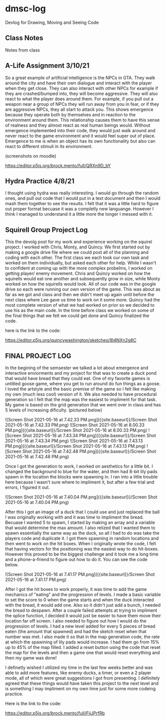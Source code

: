 # dmsc-log
Devlog for Drawing, Moving and Seeing Code

## Class Notes
Notes from class 

## A-Life Assignment 3/10/21

So a great example of artificial intelligence is the NPCs in GTA. They walk around the city and have their own dialogue and interact with the player when they get close. They can also interact with other NPCs for example if they are crashed/bumped into, they will become aggressive. They will also react to what the player does around them. For example, if you pull out a weapon near a group of NPCs they will run away from you in fear, or if they are aggressive NPCs, they all start to attack you. This shows emergence because they operate both by themselves and in reaction to the environment around them. This relationship causes them to have this sense of realness and they almost react as real human beings would. Without emergence implemented into their code, they would just walk around and never react to the game environment and it would feel super out of place. Emergence to me is when an object has its own functionality but also can react to different stimuli in its environment. 

(screenshots on moodle)

https://editor.p5js.org/brock.mento/full/QRXn9D_bY


## Hydra Practice 4/8/21

I thought using hydra was really interesting. I would go through the random ones, and pull out code that I would put in a text document and then I would mash them together to see the results. I felt that it was a little hard to figure out proper format becuase it was a completly new languange. However I think I managed to understand it a little more the longer I messed with it. 





## Squirell Group Project Log

This the devolg post for my work and experience working on the squirel project. I worked with Chris, Monty, and Quincy.  We first started out by
making a google drive file where we could post all of the planning and coding with each other. The first class we each took our own task and worked 
on them individually, but asked each other for help. While I wasn't to confident at coming up with the more complex probelms, I worked on getting player/
enemy movement. Chris and Quincy worked on how the squirells would eat one another and subsequently grow in size, while Monty worked on how the squirells 
would look. All of our code was in the google drive so each were running our own version of the game. This was about as far as we got and class and then 
we didn't meet up again until before the next class where Lee gave us time to work on it some more. Quincy had the most complete version of what we had 
worked on prior so we decided to use his as the main code. In the time before class we worked on some of the final things that we felt we could get done and 
Quincy finalized the code. 

here is the link to the code:

https://editor.p5js.org/quincywashington/sketches/8I4NXn2g8C




## FINAL PROJECT LOG


In the begining of the semsester we talked a lot about emergence and interactive enviorments and my project for that was to create a duck pond that would have bread that they could eat. One of my favorite games is untitled goose game, where you get to run around do fun things as a goose. I loved the artstyle and the basic premise of the game so I felt like making my own (much less cool) version of it. We also needed to have procedural generation so I felt that the map was the easiest to impliment for that task. My game is based on the grid generation that we went over in class and has 5 levels of increasing dificulty. (pictured below)

![Screen Shot 2021-05-16 at 7.42.33 PM.png]({{site.baseurl}}/Screen Shot 2021-05-16 at 7.42.33 PM.png)
![Screen Shot 2021-05-16 at 8.00.33 PM.png]({{site.baseurl}}/Screen Shot 2021-05-16 at 8.00.33 PM.png)
![Screen Shot 2021-05-16 at 7.43.34 PM.png]({{site.baseurl}}/Screen Shot 2021-05-16 at 7.43.34 PM.png)
![Screen Shot 2021-05-16 at 7.43.13 PM.png]({{site.baseurl}}/Screen Shot 2021-05-16 at 7.43.13 PM.png)
![Screen Shot 2021-05-16 at 7.42.48 PM.png]({{site.baseurl}}/Screen Shot 2021-05-16 at 7.42.48 PM.png)


Once I got the generation to work, I worked on aesthetics for a little bit. I changed the background to blue for the water, and then had 8-bit lily pads spawn in the location the blocks were spawning in. I ran into a little trouble here because I wasn't sure where to impliment it, but after a few trial and errors, I figured it out. 

![Screen Shot 2021-05-16 at 7.40.04 PM.png]({{site.baseurl}}/Screen Shot 2021-05-16 at 7.40.04 PM.png)


After this I got an image of a duck that I could use and just replaced the ball I was originally working with and it was time to impliment the bread. Becuase I wanted 5 to spawn, I started by making an array and a variable that would determine the max amount. I also relized that I wanted them to spawn essentially the same way as the duck, so all I had to do was take the players code and duplicate it. I got them spawning in random locations and then went to work on the hit boxes. When I originally wrote the code, I felt that having vectors for the positioning was the easiest way to do hit-boxes. However this proved to be the biggest challenge and it took me a long time and a phone-a-friend to figure out how to do it. You can see the code below.

![Screen Shot 2021-05-16 at 7.41.17 PM.png]({{site.baseurl}}/Screen Shot 2021-05-16 at 7.41.17 PM.png)

After I got the hit boxes to work properly, it was time to add the game mechanics of "eating" and the progression of levels. I made a basic variable to set the score to 0 when the game starts and when the duck interacted with the bread, it would add one. Also so it didn't just add a bunch, I needed the bread to despawn. After a couple failed attempts at trying to impliment the splice function, I decided it would just be easier to have them move their location far off screen. I also needed to figure out how I would do the progression of levels. I had a new level added for every 5 pieces of bread eaten (the amount that spawned) and had the sketch reset when that number was met. I also made it so that in the map generation code, the rate at which the spawining of lily pads would increase. I had them go from 15% up to 45% of the map filled. I added a reset button using the code that reset the map for the levels and then a game one that would reset everything and then my game was done!

I definetly wished I utilized my time in the last few weeks better and was able to add more features, like enemy ducks, a timer, or even a 2 player mode, all of which were great suggestions I got from presenting. I definitely agreed that these things would have taken this project to the next level and is something I may impliment on my own time just for some more codeing practice. 

Here is the link to the code:

https://editor.p5js.org/brock.mento/full/FjiJPrfRb
